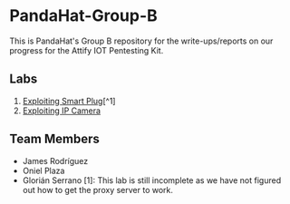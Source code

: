 # PandaHat-Group-B
This is PandaHat's Group B repository for the write-ups/reports on our progress for the
Attify IOT Pentesting Kit.
## Labs
1. [Exploiting Smart Plug](./Exploiting_Smart_Plug/Report.md)[^1]
2. [Exploiting IP Camera](./Exploiting_IP_Camera/Report.md)
## Team Members
- James Rodríguez
- Oniel Plaza
- Glorián Serrano
[1]: This lab is still incomplete as we have not figured out how to get the proxy server to work.
